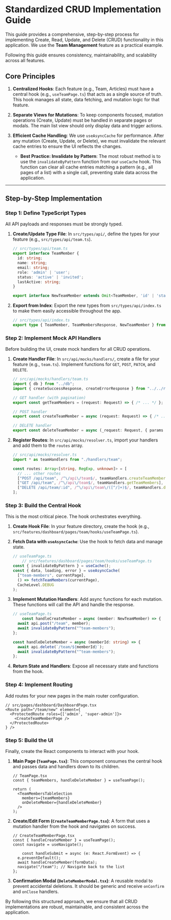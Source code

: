 # Standardized CRUD Implementation Guide

This guide provides a comprehensive, step-by-step process for implementing Create, Read, Update, and Delete (CRUD) functionality in this application. We use the **Team Management** feature as a practical example.

Following this guide ensures consistency, maintainability, and scalability across all features.

## Core Principles

1.  **Centralized Hooks**: Each feature (e.g., Team, Articles) must have a central hook (e.g., `useTeamPage.ts`) that acts as a single source of truth. This hook manages all state, data fetching, and mutation logic for that feature.

2.  **Separate Views for Mutations**: To keep components focused, mutation operations (Create, Update) must be handled in separate pages or modals. The main list view should only display data and trigger actions.

3.  **Efficient Cache Handling**: We use `useAsyncCache` for performance. After any mutation (Create, Update, or Delete), we must invalidate the relevant cache entries to ensure the UI reflects the changes.

    *   **Best Practice: Invalidate by Pattern**: The most robust method is to use the `invalidateByPattern` function from our `useCache` hook. This function can clear all cache entries matching a pattern (e.g., all pages of a list) with a single call, preventing stale data across the application.

---

## Step-by-Step Implementation

### Step 1: Define TypeScript Types

All API payloads and responses must be strongly typed.

1.  **Create/Update Type File**: In `src/types/api/`, define the types for your feature (e.g., `src/types/api/team.ts`).

    ```typescript
    // src/types/api/team.ts
    export interface TeamMember {
      id: string;
      name: string;
      email: string;
      role: 'admin' | 'user';
      status: 'active' | 'invited';
      lastActive: string;
    }

    export interface NewTeamMember extends Omit<TeamMember, 'id' | 'status' | 'lastActive'> {}
    ```

2.  **Export from Index**: Export the new types from `src/types/api/index.ts` to make them easily accessible throughout the app.

    ```typescript
    // src/types/api/index.ts
    export type { TeamMember, TeamMembersResponse, NewTeamMember } from "./team";
    ```

### Step 2: Implement Mock API Handlers

Before building the UI, create mock handlers for all CRUD operations.

1.  **Create Handler File**: In `src/api/mocks/handlers/`, create a file for your feature (e.g., `team.ts`). Implement functions for `GET`, `POST`, `PATCH`, and `DELETE`.

    ```typescript
    // src/api/mocks/handlers/team.ts
    import { db } from "../db";
    import { createSuccessResponse, createErrorResponse } from "../../response";

    // GET handler (with pagination)
    export const getTeamMembers = (request: Request) => { /* ... */ };

    // POST handler
    export const createTeamMember = async (request: Request) => { /* ... */ };

    // DELETE handler
    export const deleteTeamMember = async (_request: Request, { params }) => { /* ... */ };
    ```

2.  **Register Routes**: In `src/api/mocks/resolver.ts`, import your handlers and add them to the `routes` array.

    ```typescript
    // src/api/mocks/resolver.ts
    import * as teamHandlers from "./handlers/team";

    const routes: Array<[string, RegExp, unknown]> = [
      // ... other routes
      ["POST /api/team", /^\/api\/team$/, teamHandlers.createTeamMember],
      ["GET /api/team", /^\/api\/team$/, teamHandlers.getTeamMembers],
      ["DELETE /api/team/:id", /^\/api\/team\/([^/]+)$/, teamHandlers.deleteTeamMember],
    ];
    ```

### Step 3: Build the Central Hook

This is the most critical piece. The hook orchestrates everything.

1.  **Create Hook File**: In your feature directory, create the hook (e.g., `src/features/dashboard/pages/team/hooks/useTeamPage.ts`).

2.  **Fetch Data with `useAsyncCache`**: Use the hook to fetch data and manage state.

    ```typescript
    // useTeamPage.ts
        // src/features/dashboard/pages/team/hooks/useTeamPage.ts
    const { invalidateByPattern } = useCache();
    const { data, loading, error } = useAsyncCache(
      ["team-members", currentPage],
      () => fetchTeamMembers(currentPage),
      CacheLevel.DEBUG
    );
    ```

3.  **Implement Mutation Handlers**: Add async functions for each mutation. These functions will call the API and handle the response.

    ```typescript
    // useTeamPage.ts
        const handleCreateMember = async (member: NewTeamMember) => {
      await api.post("/team", member);
      await invalidateByPattern("^team-members");
    };

    const handleDeleteMember = async (memberId: string) => {
      await api.delete(`/team/${memberId}`);
      await invalidateByPattern("^team-members");
    };
    ```

4.  **Return State and Handlers**: Expose all necessary state and functions from the hook.

### Step 4: Implement Routing

Add routes for your new pages in the main router configuration.

```tsx
// src/pages/dashboard/DashboardPage.tsx
<Route path="/team/new" element={
  <ProtectedRoute roles={['admin', 'super-admin']}>
    <CreateTeamMemberPage />
  </ProtectedRoute>
} />
```

### Step 5: Build the UI

Finally, create the React components to interact with your hook.

1.  **Main Page (`TeamPage.tsx`)**: This component consumes the central hook and passes data and handlers down to its children.

    ```tsx
    // TeamPage.tsx
    const { teamMembers, handleDeleteMember } = useTeamPage();

    return (
      <TeamMembersTableSection 
        members={teamMembers}
        onDeleteMember={handleDeleteMember}
      />
    );
    ```

2.  **Create/Edit Form (`CreateTeamMemberPage.tsx`)**: A form that uses a mutation handler from the hook and navigates on success.

    ```tsx
    // CreateTeamMemberPage.tsx
    const { handleCreateMember } = useTeamPage();
    const navigate = useNavigate();

        const handleSubmit = async (e: React.FormEvent) => {
      e.preventDefault();
      await handleCreateMember(formData);
      navigate("/team"); // Navigate back to the list
    };
    ```

3.  **Confirmation Modal (`DeleteMemberModal.tsx`)**: A reusable modal to prevent accidental deletions. It should be generic and receive `onConfirm` and `onClose` handlers.

By following this structured approach, we ensure that all CRUD implementations are robust, maintainable, and consistent across the application.
